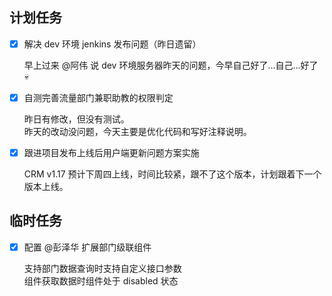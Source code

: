 ## 计划任务

- [x] 解决 dev 环境 jenkins 发布问题（昨日遗留）

  早上过来 @阿伟 说 dev 环境服务器昨天的问题，今早自己好了...自己...好了 💀

- [x] 自测完善流量部门兼职助教的权限判定

  昨日有修改，但没有测试。  
  昨天的改动没问题，今天主要是优化代码和写好注释说明。

- [x] 跟进项目发布上线后用户端更新问题方案实施

  CRM v1.17 预计下周四上线，时间比较紧，跟不了这个版本，计划跟着下一个版本上线。

## 临时任务

- [x] 配置 @彭泽华 扩展部门级联组件

  支持部门数据查询时支持自定义接口参数  
  组件获取数据时组件处于 disabled 状态
